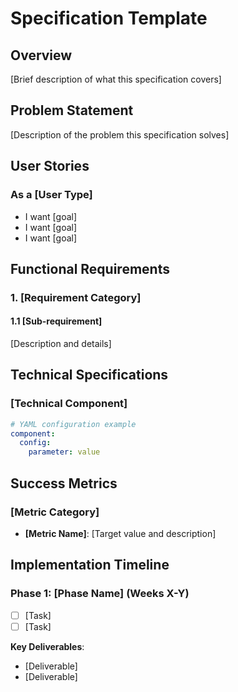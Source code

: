 # Specification Template

## Overview
[Brief description of what this specification covers]

## Problem Statement
[Description of the problem this specification solves]

## User Stories

### As a [User Type]
- I want [goal]
- I want [goal]
- I want [goal]

## Functional Requirements

### 1. [Requirement Category]

#### 1.1 [Sub-requirement]
[Description and details]

## Technical Specifications

### [Technical Component]
```yaml
# YAML configuration example
component:
  config:
    parameter: value
```

## Success Metrics

### [Metric Category]
- **[Metric Name]**: [Target value and description]

## Implementation Timeline

### Phase 1: [Phase Name] (Weeks X-Y)
- [ ] [Task]
- [ ] [Task]

**Key Deliverables**:
- [Deliverable]
- [Deliverable]